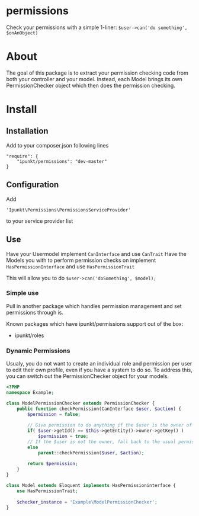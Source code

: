 permissions
===========

Check your permissions with a simple 1-liner: `$user->can('do something', $onAnObject)`

# About
The goal of this package is to extract your permission checking code from both your controller and your model.
Instead, each Model brings its own PermissionChecker object which then does the permission checking.

# Install

## Installation

Add to your composer.json following lines

	"require": {
		"ipunkt/permissions": "dev-master"
	}
	
## Configuration

Add 

    'Ipunkt\Permissions\PermissionsServiceProvider'
    
to your service provider list

## Use

Have your Usermodel implement `CanInterface` and use `CanTrait`
Have the Models you with to perform permission checks on implement `HasPermissionInterface` and use `HasPermissionTrait`

This will allow you to do `$user->can('doSomething', $model);`

### Simple use

Pull in another package which handles permission management and set permissions through is.

Known packages which have ipunkt/permissions support out of the box:
- ipunkt/roles


### Dynamic Permissions

Usualy, you do not want to create an individual role and permission per user to edit their own profile, even if you
have a system to do so. To address this, you can switch out the PermissionChecker object for your models.

```php
<?PHP
namespace Example;

class ModelPermissionChecker extends PermissionChecker {
    public function checkPermission(CanInterface $user, $action) {
        $permission = false;
        
        // Give permission to do anything if the $user is the owner of this model
        if( $user->getId() == $this->getEntity()->owner->getKey() )
            $permission = true;
        // If the $user is not the owner, fall back to the usual permission management
        else
            parent::checkPermission($user, $action);
    
        return $permission;
    }
}

class Model extends Eloquent implements HasPermissioninterface {
    use HasPermissionTrait;
    
    $checker_instance = 'Example\ModelPermissionChecker';
}
```

